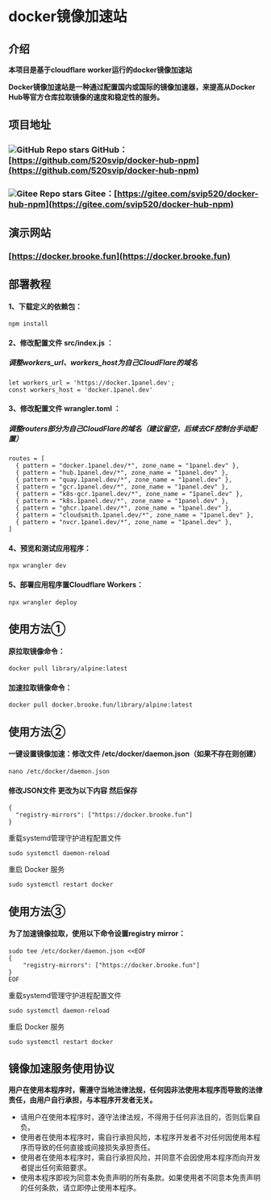 # docker镜像加速站 

## 介绍 
**本项目是基于cloudflare worker运行的docker镜像加速站**

**Docker镜像加速站是一种通过配置国内或国际的镜像加速器，来提高从Docker Hub等官方仓库拉取镜像的速度和稳定性的服务。**

## 项目地址
### ![GitHub Repo stars](https://img.shields.io/github/stars/520svip/docker-hub-npm.svg) GitHub：[https://github.com/520svip/docker-hub-npm](https://github.com/520svip/docker-hub-npm)
### ![Gitee Repo stars](https://gitee.com/svip520/docker-hub-npm/badge/star.svg) Gitee：[https://gitee.com/svip520/docker-hub-npm](https://gitee.com/svip520/docker-hub-npm)

## 演示网站
### [https://docker.brooke.fun](https://docker.brooke.fun)


## 部署教程
#### 1、下载定义的依赖包：
```
npm install
```
#### 2、修改配置文件 src/index.js ：
##### 调整workers_url、workers_host为自己CloudFlare的域名
```
let workers_url = 'https://docker.1panel.dev';
const workers_host = 'docker.1panel.dev'
```
#### 3、修改配置文件 wrangler.toml ：
##### 调整routers部分为自己CloudFlare的域名（建议留空，后续去CF控制台手动配置）
```
routes = [
  { pattern = "docker.1panel.dev/*", zone_name = "1panel.dev" },
  { pattern = "hub.1panel.dev/*", zone_name = "1panel.dev" },
  { pattern = "quay.1panel.dev/*", zone_name = "1panel.dev" },
  { pattern = "gcr.1panel.dev/*", zone_name = "1panel.dev" },
  { pattern = "k8s-gcr.1panel.dev/*", zone_name = "1panel.dev" },
  { pattern = "k8s.1panel.dev/*", zone_name = "1panel.dev" },
  { pattern = "ghcr.1panel.dev/*", zone_name = "1panel.dev" },
  { pattern = "cloudsmith.1panel.dev/*", zone_name = "1panel.dev" },
  { pattern = "nvcr.1panel.dev/*", zone_name = "1panel.dev" },
]
```
#### 4、预览和测试应用程序：
```
npx wrangler dev
```
#### 5、部署应用程序置Cloudflare Workers：
```
npx wrangler deploy
```

## 使用方法①
#### 原拉取镜像命令：
```
docker pull library/alpine:latest
```
#### 加速拉取镜像命令：
```
docker pull docker.brooke.fun/library/alpine:latest
```

## 使用方法②
#### 一键设置镜像加速：修改文件 /etc/docker/daemon.json（如果不存在则创建）
```
nano /etc/docker/daemon.json
```
#### 修改JSON文件 更改为以下内容 然后保存
```
{
  "registry-mirrors": ["https://docker.brooke.fun"]
}
```
重载systemd管理守护进程配置文件
```
sudo systemctl daemon-reload
```
重启 Docker 服务
```
sudo systemctl restart docker
```

## 使用方法③
#### 为了加速镜像拉取，使用以下命令设置registry mirror：
```
sudo tee /etc/docker/daemon.json <<EOF
{
    "registry-mirrors": ["https://docker.brooke.fun"]
}
EOF
```
重载systemd管理守护进程配置文件
```
sudo systemctl daemon-reload
```
重启 Docker 服务
```
sudo systemctl restart docker
```

## 镜像加速服务使用协议
**用户在使用本程序时，需遵守当地法律法规，任何因非法使用本程序而导致的法律责任，由用户自行承担，与本程序开发者无关。**
- 请用户在使用本程序时，遵守法律法规，不得用于任何非法目的，否则后果自负。
- 使用者在使用本程序时，需自行承担风险，本程序开发者不对任何因使用本程序而导致的任何直接或间接损失承担责任。
- 使用者在使用本程序时，需自行承担风险，并同意不会因使用本程序而向开发者提出任何索赔要求。
- 使用本程序即视为同意本免责声明的所有条款。如果使用者不同意本免责声明的任何条款，请立即停止使用本程序。
